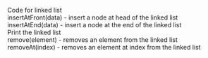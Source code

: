 Code for linked list  
insertAtFront(data) - insert a node at head of the linked list  
insertAtEnd(data) - insert a node at the end of the linked list  
Print the linked list  
remove(element) - removes an element from the linked list  
removeAt(index) - removes an element at index from the linked list  
